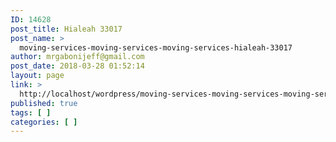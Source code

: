 ```yaml
---
ID: 14628
post_title: Hialeah 33017
post_name: >
  moving-services-moving-services-moving-services-hialeah-33017
author: mrgabonijeff@gmail.com
post_date: 2018-03-28 01:52:14
layout: page
link: >
  http://localhost/wordpress/moving-services-moving-services-moving-services-hialeah-33017/
published: true
tags: [ ]
categories: [ ]
---
```

